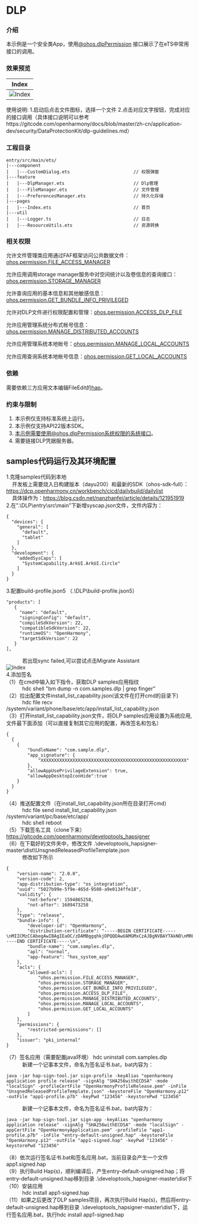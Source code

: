 # DLP

### 介绍

本示例是一个安全类App，使用[@ohos.dlpPermission](https://gitcode.com/openharmony/docs/blob/master/zh-cn/application-dev/security/DataProtectionKit/dlp-guidelines.md) 接口展示了在eTS中常用接口的调用。

### 效果预览
| Index                                     | 
|-----------------------------------------|
| ![Index](screenshots/devices/index_pages.jpg) | 

使用说明:
1.启动后点击文件图标，选择一个文件
2.点击对应文字按钮，完成对应的接口调用（具体接口说明可以参考https://gitcode.com/openharmony/docs/blob/master/zh-cn/application-dev/security/DataProtectionKit/dlp-guidelines.md）

### 工程目录
```
entry/src/main/ets/
|---component
|   |---CustomDialog.ets                        // 权限弹窗
|---feature
|   |---DlpManager.ets                          // Dlp管理
|   |---FileManager.ets                         // 文件管理
|   |---PreferencesManager.ets                  // 持久化存储
|---pages
|   |---Index.ets                               // 首页
|---util
|   |---Logger.ts                               // 日志
|   |---ResourceUtils.ets                       // 资源转换
```

### 相关权限

允许文件管理类应用通过FAF框架访问公共数据文件：[ohos.permission.FILE_ACCESS_MANAGER](https://gitcode.com/openharmony/docs/blob/master/zh-cn/application-dev/security/AccessToken/permissions-for-system-apps.md#ohospermissionfile_access_manager)

允许应用调用storage manager服务中对空间统计以及卷信息的查询接口：[ohos.permission.STORAGE_MANAGER](https://gitcode.com/openharmony/docs/blob/master/zh-cn/application-dev/security/AccessToken/permissions-for-system-apps.md#ohospermissionstorage_manager)

允许查询应用的基本信息和其他敏感信息：[ohos.permission.GET_BUNDLE_INFO_PRIVILEGED](https://gitcode.com/openharmony/docs/blob/master/zh-cn/application-dev/security/AccessToken/permissions-for-system-apps.md#ohospermissionget_bundle_info_privileged)

允许对DLP文件进行权限配置和管理：[ohos.permission.ACCESS_DLP_FILE](https://gitcode.com/openharmony/docs/blob/master/zh-cn/application-dev/security/AccessToken/permissions-for-system-apps.md#ohospermissionaccess_dlp_file)

允许应用管理系统分布式帐号信息：[ohos.permission.MANAGE_DISTRIBUTED_ACCOUNTS](https://gitcode.com/openharmony/docs/blob/master/zh-cn/application-dev/security/AccessToken/permissions-for-system-apps.md#ohospermissionmanage_distributed_accounts)

允许应用管理系统本地帐号：[ohos.permission.MANAGE_LOCAL_ACCOUNTS](https://gitcode.com/openharmony/docs/blob/master/zh-cn/application-dev/security/AccessToken/permissions-for-system-apps.md#ohospermissionmanage_local_accounts)

允许应用查询系统本地帐号信息：[ohos.permission.GET_LOCAL_ACCOUNTS](https://gitcode.com/openharmony/docs/blob/master/zh-cn/application-dev/security/AccessToken/permissions-for-system-apps.md#ohospermissionget_local_accounts)

### 依赖

需要依赖三方应用文本编辑FileEdit的[hap](screenshots/haps)。

### 约束与限制

1. 本示例仅支持标准系统上运行。
2. 本示例仅支持API22版本SDK。
3. 本示例需要使用@ohos.dlpPermission系统权限的系统接口。
4. 需要链接DLP凭据服务器。

## samples代码运行及其环境配置
1.克隆samples代码到本地<br>
&nbsp;&nbsp;&nbsp;&nbsp;开发板上需要烧入日构建版本（dayu200）和最新的SDK（ohos-sdk-full）：https://dcp.openharmony.cn/workbench/cicd/dailybuild/dailylist<br>
&nbsp;&nbsp;&nbsp;&nbsp;具体操作为：https://blog.csdn.net/nanzhanfei/article/details/121951919<br>
2.在".\DLP\entry\src\main"下新增syscap.json文件，文件内容为：
```
{
  "devices": {
    "general": [
      "default",
      "tablet"
    ]
  },
  "development": {
    "addedSysCaps": [
      "SystemCapability.ArkUI.ArkUI.Circle"
    ]
  }
}
```
3.配置build-profile.json5 （.\DLP\build-profile.json5）
```
"products": [
   {
     "name": "default",
     "signingConfig": "default",
     "compileSdkVersion": 22,
     "compatibleSdkVersion": 22,
     "runtimeOS": "OpenHarmony",
     "targetSdkVersion": 22
   }
],
```
&nbsp;&nbsp;&nbsp;&nbsp;&nbsp;&nbsp;&nbsp;&nbsp;&nbsp;&nbsp;&nbsp;若出现sync failed,可以尝试点击Migrate Assistant <br>
![Index](screenshots/devices/syn出错.png)<br>
4.添加签名<br>
（1）在cmd中输入如下指令，获取DLP samples应用指纹<br>
&nbsp;&nbsp;&nbsp;&nbsp;&nbsp;&nbsp;&nbsp;&nbsp;&nbsp;&nbsp;&nbsp;hdc shell "bm dump -n com.samples.dlp | grep finger"<br>
（2）拉出配置文件install_list_capability.json(该文件在打开cmd的目录下)<br>
&nbsp;&nbsp;&nbsp;&nbsp;&nbsp;&nbsp;&nbsp;&nbsp;&nbsp;&nbsp;&nbsp;hdc file recv /system/variant/phone/base/etc/app/install_list_capability.json<br>
（3）打开install_list_capability.json文件，将DLP samples应用设置为系统应用,文件最下面添加（可以直接复制其它应用的配置，再改签名和包名）
```
{
  {
	{
    	"bundleName": "com.sample.dlp",
        "app_signature": {
        	"XXXXXXXXXXXXXXXXXXXXXXXXXXXXXXXXXXXXXXXXXXXXXXXXXXXXXXX"
        },
        "allowAppUsePrivilageExtension": true,
        "allowAppDesktopIconHide":true
	}
  }
}
```
（4）推送配置文件（在install_list_capability.json所在目录打开cmd）<br>
&nbsp;&nbsp;&nbsp;&nbsp;&nbsp;&nbsp;&nbsp;&nbsp;&nbsp;&nbsp;&nbsp;hdc file send install_list_capability.json /system/variant/pc/base/etc/app/<br>
&nbsp;&nbsp;&nbsp;&nbsp;&nbsp;&nbsp;&nbsp;&nbsp;&nbsp;&nbsp;&nbsp;hdc shell reboot<br>
（5）下载签名工具（clone下来）
https://gitcode.com/openharmony/developtools_hapsigner<br>
（6）在下载好的文件夹中，修改文件  .\developtools_hapsigner-master\dist\UnsgnedReleasedProfileTemplate.json<br>
&nbsp;&nbsp;&nbsp;&nbsp;&nbsp;&nbsp;&nbsp;&nbsp;&nbsp;&nbsp;&nbsp;修改如下所示
```
{
    "version-name": "2.0.0",
    "version-code": 2,
    "app-distribution-type": "os_integration",
    "uuid": "5027b99e-5f9e-465d-9508-a9e0134ffe18",
    "validity": {
        "not-before": 1594865258,
        "not-after": 1689473258
    },
    "type": "release",
    "bundle-info": {
        "developer-id": "OpenHarmony",
        "distribution-certificate": "-----BEGIN CERTIFICATE-----\nMIICMzCCAbegAwIBAgIEaOC/zDAMBggqhkjOPQQDAwUAMGMxCzAJBgNVBAYTAkNO\nMRQwEgYDVQQKEwtPcGVuSGFybW9ueTEZMBcGA1UECxMQT3Blbkhhcm1vbnkgVGVh\nbTEjMCEGA1UEAxMaT3Blbkhhcm1vbnkgQXBwbGljYXRpb24gQ0EwHhcNMjEwMjAy\nMTIxOTMxWhcNNDkxMjMxMTIxOTMxWjBoMQswCQYDVQQGEwJDTjEUMBIGA1UEChML\nT3Blbkhhcm1vbnkxGTAXBgNVBAsTEE9wZW5IYXJtb255IFRlYW0xKDAmBgNVBAMT\nH09wZW5IYXJtb255IEFwcGxpY2F0aW9uIFJlbGVhc2UwWTATBgcqhkjOPQIBBggq\nhkjOPQMBBwNCAATbYOCQQpW5fdkYHN45v0X3AHax12jPBdEDosFRIZ1eXmxOYzSG\nJwMfsHhUU90E8lI0TXYZnNmgM1sovubeQqATo1IwUDAfBgNVHSMEGDAWgBTbhrci\nFtULoUu33SV7ufEFfaItRzAOBgNVHQ8BAf8EBAMCB4AwHQYDVR0OBBYEFPtxruhl\ncRBQsJdwcZqLu9oNUVgaMAwGCCqGSM49BAMDBQADaAAwZQIxAJta0PQ2p4DIu/ps\nLMdLCDgQ5UH1l0B4PGhBlMgdi2zf8nk9spazEQI/0XNwpft8QAIwHSuA2WelVi/o\nzAlF08DnbJrOOtOnQq5wHOPlDYB4OtUzOYJk9scotrEnJxJzGsh/\n-----END CERTIFICATE-----\n",
        "bundle-name": "com.samples.dlp",
        "apl": "normal",
        "app-feature": "hos_system_app"
    },
    "acls": {
        "allowed-acls": [
            "ohos.permission.FILE_ACCESS_MANAGER",
            "ohos.permission.STORAGE_MANAGER",
            "ohos.permission.GET_BUNDLE_INFO_PRIVILEGED",
            "ohos.permission.ACCESS_DLP_FILE",
            "ohos.permission.MANAGE_DISTRIBUTED_ACCOUNTS",
            "ohos.permission.MANAGE_LOCAL_ACCOUNTS",
            "ohos.permission.GET_LOCAL_ACCOUNTS"
        ]
    },
    "permissions": {
        "restricted-permissions": []
    },
    "issuer": "pki_internal"
}
```
（7）签名应用（需要配置java环境）
hdc uninstall com.samples.dlp<br>
&nbsp;&nbsp;&nbsp;&nbsp;&nbsp;&nbsp;&nbsp;&nbsp;&nbsp;&nbsp;&nbsp;新建一个记事本文件，命名为签名证书.bat，bat内容为：
```
java -jar hap-sign-tool.jar sign-profile -keyAlias "openharmony application profile release" -signAlg "SHA256withECDSA" -mode "localSign" -profileCertFile "OpenHarmonyProfileRelease.pem" -inFile "UnsgnedReleasedProfileTemplate.json" -keystoreFile "OpenHarmony.p12" -outFile "app1-profile.p7b" -keyPwd "123456" -keystorePwd "123456"
```
&nbsp;&nbsp;&nbsp;&nbsp;&nbsp;&nbsp;&nbsp;&nbsp;&nbsp;&nbsp;&nbsp;新建一个记事本文件，命名为签名证书.bat，bat内容为：
```
java -jar hap-sign-tool.jar sign-app -keyAlias "openharmony application release" -signAlg "SHA256withECDSA" -mode "localSign" -appCertFile "OpenHarmonyApplication.pem" -profileFile "app1-profile.p7b" -inFile "entry-default-unsigned.hap" -keystoreFile "OpenHarmony.p12" -outFile "app1-signed.hap" -keyPwd "123456" -keystorePwd "123456"
```
（8）依次运行签名证书.bat和签名应用.bat，当前目录会产生一个文件app1.signed.hap<br>
（9）执行Build Hap(s)，顺利编译后，产生entry-default-unsigned.hap；将entry-default-unsigned.hap移到目录 .\developtools_hapsigner-master\dist下<br>
（10）安装应用<br>
&nbsp;&nbsp;&nbsp;&nbsp;&nbsp;&nbsp;&nbsp;&nbsp;&nbsp;&nbsp;&nbsp;hdc install app1-signed.hap<br>
（11）如果之后更改了DLP samples项目，再次执行Build Hap(s)，然后将entry-default-unsigned.hap移到目录 .\developtools_hapsigner-master\dist下，运行签名应用.bat，执行hdc install app1-signed.hap